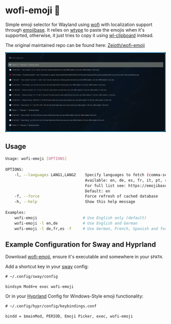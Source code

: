 # wofi-emoji 🥞

Simple emoji selector for Wayland using [wofi](https://cloudninja.pw/docs/wofi.html) with localization support through [emojibase](https://github.com/milesj/emojibase).
It relies on [wtype](https://github.com/atx/wtype) to paste the emojis when it's supported, otherwise,
it just tries to copy it using [wl-clipboard](https://github.com/bugaevc/wl-clipboard) instead.

The original maintained repo can be found here: [Zeioth/wofi-emoji](https://github.com/Zeioth/wofi-emoji)

![Screenshot of wofi-emoji in action](./preview/wofi-emoji-localized.png)

## Usage
```bash
Usage: wofi-emoji [OPTIONS]

OPTIONS:
    -l, --languages LANG1,LANG2    Specify languages to fetch (comma-separated)
                                   Available: en, de, es, fr, it, pt, ru, ja, ko, zh, etc.
                                   For full list see: https://emojibase.dev/emojis
                                   Default: en
    -f, --force                    Force refresh of cached database
    -h, --help                     Show this help message

Examples:
    wofi-emoji                    # Use English only (default)
    wofi-emoji -l en,de           # Use English and German
    wofi-emoji -l de,fr,es -f     # Use German, French, Spanish and force refresh db
```


## Example Configuration for Sway and Hyprland

Download [wofi-emoji](https://github.com/BasicallyPolaris/wofi-emoji/raw/master/wofi-emoji), ensure it's executable and somewhere in your `$PATH`.

Add a shortcut key in your [sway](https://swaywm.org/) config:

```
# ~/.config/sway/config

bindsym Mod4+e exec wofi-emoji
```

Or in your [Hyprland](https://wiki.hypr.land/) Config for Windows-Style emoji functionality:

```
# ~/.config/hypr/config/keybindings.conf

bindd = $mainMod, PERIOD, Emoji Picker, exec, wofi-emoji
```

